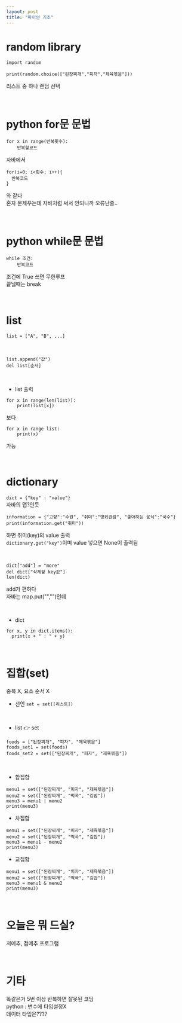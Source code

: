 ```yaml
---
layout: post
title: "파이썬 기초"
---
```


# random library
```
import random

print(random.choice(["된장찌개","피자","제육볶음"]))
```
리스트 중 하나 랜덤 선택  

<br>

# python for문 문법
```
for x in range(반복횟수):
    반복할코드
```
자바에서
```
for(i=0; i<횟수; i++){
  반복코드
}
```
와 같다  
혼자 문제푸는데 자바처럼 써서 안되니까 오류난줄..  

<br>

# python while문 문법
```
while 조건:
    반복코드
```
조건에 True 쓰면 무한루프  
끝낼때는 break  

<br>

# list
`list = ["A", "B", ...]`

<br>

```
list.append("값")
del list[순서]
```

<br>

- list 출력
```
for x in range(len(list)):
    print(list[x])
```
보다  

```
for x in range list:
    print(x)
```
가능  

<br>

# dictionary
`dict = {"key" : "value"}`  
자바의 맵?인듯  
```
information = {"고향":"수원", "취미":"영화관람", "좋아하는 음식":"국수"}
print(information.get("취미"))
```
하면 취미(key)의 value 출력  
`dictionary.get("key")`이며 value 넣으면 None이 출력됨  

<br>

```
dict["add"] = "more"
del dict["삭제할 key값"]
len(dict)
```
add가 편하다  
자바는 map.put("","")인데  

<br>

- dict 
```
for x, y in dict.items():
  print(x + " : " + y)
```

<br>

# 집합(set)
중복 X, 요소 순서 X  

- 선언
`set = set([리스트])`  

<br>

- list 👉 set
```
foods = ["된장찌개", "피자", "제육볶음"]
foods_set1 = set(foods)
foods_set2 = set(["된장찌개", "피자", "제육볶음"])
```

<br>

- 합집합  
```
menu1 = set(["된장찌개", "피자", "제육볶음"])
menu2 = set(["된장찌개", "떡국", "김밥"])
menu3 = menu1 | menu2
print(menu3)
```
- 차집합  
```
menu1 = set(["된장찌개", "피자", "제육볶음"])
menu2 = set(["된장찌개", "떡국", "김밥"])
menu3 = menu1 - menu2
print(menu3)
```
- 교집합  
```
menu1 = set(["된장찌개", "피자", "제육볶음"])
menu2 = set(["된장찌개", "떡국", "김밥"])
menu3 = menu1 & menu2
print(menu3)
```

<br>

# 오늘은 뭐 드실?
저메추, 점메추 프로그램  

<br>

# 기타
똑같은거 5번 이상 반복하면 잘못된 코딩  
python : 변수에 타입설정X  
데이터 타입은????  

